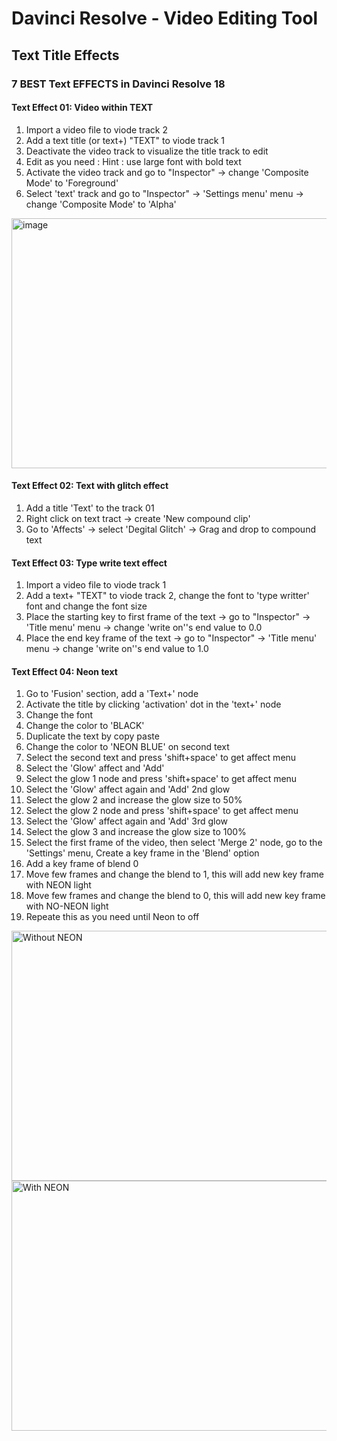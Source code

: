 # Davinci Resolve - Video Editing Tool
## Text Title Effects
### 7 BEST Text EFFECTS in Davinci Resolve 18
#### Text Effect 01: Video within TEXT
1. Import a video file to viode track 2
2. Add a text title (or text+) "TEXT" to viode track 1
3. Deactivate the video track to visualize the title track to edit
4. Edit as you need : Hint : use large font with bold text
5. Activate the video track and go to "Inspector" -> change 'Composite Mode' to 'Foreground'
6. Select 'text' track and go to "Inspector" -> 'Settings menu' menu -> change 'Composite Mode' to 'Alpha'
<img width="722" height="400" alt="image" src="https://github.com/jayasankai/DavinciResolve/assets/61721893/7b188239-da4b-40eb-aa92-6a2afe4dfd33">

#### Text Effect 02: Text with glitch effect
1. Add a title 'Text' to the track 01
2. Right click on text tract -> create 'New compound clip'
3. Go to 'Affects' -> select 'Degital Glitch' -> Grag and drop to compound text

#### Text Effect 03: Type write text effect
1. Import a video file to viode track 1
2. Add a text+ "TEXT" to viode track 2, change the font to 'type writter' font and change the font size
3. Place the starting key to first frame of the text -> go to "Inspector" -> 'Title menu' menu -> change 'write on''s end value to 0.0
4. Place the end key frame of the text -> go to "Inspector" -> 'Title menu' menu -> change 'write on''s end value to 1.0

#### Text Effect 04: Neon text
1. Go to 'Fusion' section, add a 'Text+' node
2. Activate the title by clicking 'activation' dot in the 'text+' node
3. Change the font
4. Change the color to 'BLACK'
5. Duplicate the text by copy paste
6. Change the color to 'NEON BLUE' on second text
7. Select the second text and press 'shift+space' to get affect menu
8. Select the 'Glow' affect and 'Add'
9. Select the glow 1 node and press 'shift+space' to get affect menu
8. Select the 'Glow' affect again and 'Add' 2nd glow
9. Select the glow 2 and increase the glow size to 50%
10. Select the glow 2 node and press 'shift+space' to get affect menu
11. Select the 'Glow' affect again and 'Add' 3rd glow
12. Select the glow 3 and increase the glow size to 100%
13. Select the first frame of the video, then select 'Merge 2' node, go to the 'Settings' menu, Create a key frame in the 'Blend' option
14. Add a key frame of blend 0
15. Move few frames and change the blend to 1, this will add new key frame with NEON light
16. Move few frames and change the blend to 0, this will add new key frame with NO-NEON light
17. Repeate this as you need until Neon to off

<img width="722" height="400" alt="Without NEON" src="https://github.com/jayasankai/DavinciResolve/assets/61721893/7334b3b0-4735-4c31-b19f-bdb5cbdceaa1">
<img width="722" height="400" alt="With NEON" src="https://github.com/jayasankai/DavinciResolve/assets/61721893/176c68db-09aa-4871-bd29-468039823164">


